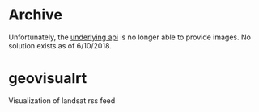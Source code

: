# Archive
Unfortunately, the [underlying api](https://github.com/golubitsky/landsat_api) is no longer able to provide images. No solution exists as of 6/10/2018.

# geovisualrt
Visualization of landsat rss feed
